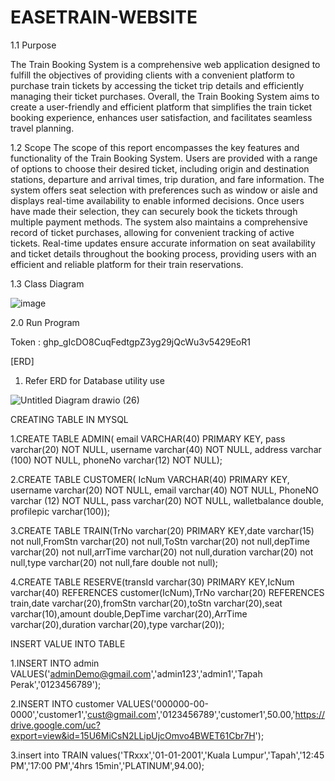 # EASETRAIN-WEBSITE
1.1	Purpose

The Train Booking System is a comprehensive web application designed to fulfill the objectives of providing clients with a convenient platform to purchase train tickets by accessing the ticket trip details and efficiently managing their ticket purchases. Overall, the Train Booking System aims to create a user-friendly and efficient platform that simplifies the train ticket booking experience, enhances user satisfaction, and facilitates seamless travel planning.

1.2	Scope
The scope of this report encompasses the key features and functionality of the Train Booking System. Users are provided with a range of options to choose their desired ticket, including origin and destination stations, departure and arrival times, trip duration, and fare information. The system offers seat selection with preferences such as window or aisle and displays real-time availability to enable informed decisions. Once users have made their selection, they can securely book the tickets through multiple payment methods. The system also maintains a comprehensive record of ticket purchases, allowing for convenient tracking of active tickets. Real-time updates ensure accurate information on seat availability and ticket details throughout the booking process, providing users with an efficient and reliable platform for their train reservations.

1.3 Class Diagram

![image](https://github.com/Hazrulidham28/EASETRAIN-WEBSITE/assets/96154175/8d4a5cd9-21bf-4ff1-bf39-c56034f95cd1)





2.0 Run Program

Token : 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

[ERD]

1. Refer ERD for Database utility use



![Untitled Diagram drawio (26)](https://github.com/Hazrulidham28/EASETRAIN-WEBSITE/assets/96154175/39dca8df-4e34-4473-a44c-c7cc34800001)

CREATING TABLE IN MYSQL

1.CREATE TABLE ADMIN(
email VARCHAR(40) PRIMARY KEY,
pass varchar(20) NOT NULL,
username varchar(40) NOT NULL,
address varchar (100) NOT NULL,
phoneNo varchar(12) NOT NULL);

2.CREATE TABLE CUSTOMER(
IcNum VARCHAR(40) PRIMARY KEY, 
username varchar(20) NOT NULL,
email varchar(40) NOT NULL,
PhoneNO varchar (12) NOT NULL,
pass varchar(20) NOT NULL,
walletbalance double, 
profilepic varchar(100));

3.CREATE TABLE TRAIN(TrNo varchar(20) PRIMARY KEY,date varchar(15) not null,FromStn varchar(20) not null,ToStn varchar(20) not null,depTime varchar(20) not null,arrTime varchar(20) not null,duration varchar(20) not null,type varchar(20) not null,fare double not null);

4.CREATE TABLE RESERVE(transId varchar(30) PRIMARY KEY,IcNum varchar(40) REFERENCES customer(IcNum),TrNo varchar(20) REFERENCES train,date varchar(20),fromStn varchar(20),toStn varchar(20),seat varchar(10),amount double,DepTime varchar(20),ArrTime varchar(20),duration varchar(20),type varchar(20));

INSERT VALUE INTO TABLE

1.INSERT INTO admin VALUES('adminDemo@gmail.com','admin123','admin1','Tapah Perak','0123456789');

2.INSERT INTO customer VALUES('000000-00-0000','customer1','cust@gmail.com','0123456789','customer1',50.00,'https://drive.google.com/uc?export=view&id=15U6MiCsN2LLipUjcOmvo4BWET61Cbr7H');

3.insert into TRAIN values('TRxxx','01-01-2001','Kuala Lumpur','Tapah','12:45 PM','17:00 PM','4hrs 15min','PLATINUM',94.00);


